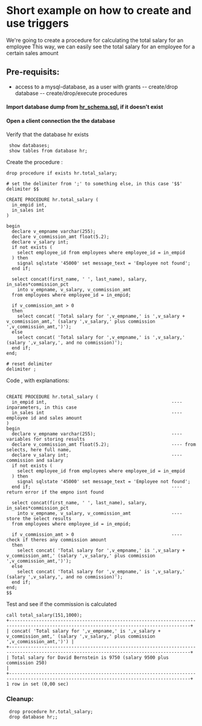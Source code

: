 # Short example on how to create and use triggers 

We're going to create a procedure for calculating the total salary for an employee
This way, we can easily see the total salary for an employee for a certain sales amount

## Pre-requisits:
- access to a mysql-database, as a user with grants 
-- create/drop database
-- create/drop/execute procedures

#### Import database dump from [hr_schema.sql](https://github.com/foocoding/databases/blob/master/Examples/hr_schema.sql), if it doesn't exist

#### Open a client connection the the database
Verify that the database hr exists
```
 show databases;
 show tables from database hr;
```

Create the procedure :
```
drop procedure if exists hr.total_salary;

# set the delimiter from ';' to something else, in this case '$$'
delimiter $$

CREATE PROCEDURE hr.total_salary (
  in_empid int,
  in_sales int
)

begin
  declare v_empname varchar(255);
  declare v_commission_amt float(5.2);
  declare v_salary int;
  if not exists (
    select employee_id from employees where employee_id = in_empid
  ) then
    signal sqlstate '45000' set message_text = 'Employee not found';
  end if;

  select concat(first_name, ' ', last_name), salary, in_sales*commission_pct
    into v_empname, v_salary, v_commission_amt 
  from employees where employee_id = in_empid;

  if v_commission_amt > 0
  then
    select concat( 'Total salary for ',v_empname,' is ',v_salary + v_commission_amt,' (salary ',v_salary,' plus commission ',v_commission_amt,')');
  else
    select concat( 'Total salary for ',v_empname,' is ',v_salary,' (salary ',v_salary,', and no commission)');
  end if;
end;

# reset delimiter 
delimiter ;
```

Code , with explanations:
```

CREATE PROCEDURE hr.total_salary (
  in_empid int,                                              ---- inparameters, in this case
  in_sales int                                               ---- employee id and sales amount
)
begin
  declare v_empname varchar(255);                            ---- variables for storing results
  declare v_commission_amt float(5.2);                       ---- from selects, here full name,
  declare v_salary int;                                      ---- commission and salary
  if not exists (
    select employee_id from employees where employee_id = in_empid
  ) then
    signal sqlstate '45000' set message_text = 'Employee not found';
  end if;                                                    ---- return error if the empno isnt found

  select concat(first_name, ' ', last_name), salary, in_sales*commission_pct
    into v_empname, v_salary, v_commission_amt               ---- store the select results
  from employees where employee_id = in_empid;

  if v_commission_amt > 0                                    ---- check if theres any commission amount
  then
    select concat( 'Total salary for ',v_empname,' is ',v_salary + v_commission_amt,' (salary ',v_salary,' plus commission ',v_commission_amt,')');
  else
    select concat( 'Total salary for ',v_empname,' is ',v_salary,' (salary ',v_salary,', and no commission)');
  end if;
end;
$$
```

Test and see if the commission is calculated 
```
call total_salary(151,1000);
+-----------------------------------------------------------------------------------------------------------------------------------------+
| concat( 'Total salary for ',v_empname,' is ',v_salary + v_commission_amt,' (salary ',v_salary,' plus commission ',v_commission_amt,')') |
+-----------------------------------------------------------------------------------------------------------------------------------------+
| Total salary for David Bernstein is 9750 (salary 9500 plus commission 250)                                                              |
+-----------------------------------------------------------------------------------------------------------------------------------------+
1 row in set (0,00 sec)
```

### Cleanup:
```
 drop procedure hr.total_salary;
 drop database hr;;
```


